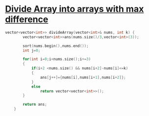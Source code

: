 <h1><a href="https://leetcode.com/problems/divide-array-into-arrays-with-max-difference/" target="_blank">Divide Array into arrays with max difference</a></h1>

```cpp
vector<vector<int>> divideArray(vector<int>& nums, int k) {
        vector<vector<int>>ans(nums.size()/3,vector<int>(3));

        sort(nums.begin(),nums.end());
        int j=0;

        for(int i=0;i<nums.size();i+=3)
        {
            if(i+2 <nums.size() && nums[i+2]-nums[i]<=k)
            {
                ans[j++]={nums[i],nums[i+1],nums[i+2]};
            }
            else
                return vector<vector<int>>();
        }

        return ans;
    }

```